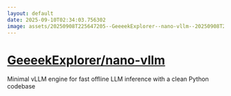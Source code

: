 ```yaml
---
layout: default
date: 2025-09-10T02:34:03.756302
image: assets/20250908T225647205--GeeeekExplorer--nano-vllm--20250908T230732381--cropped.png
---
```


# [GeeeekExplorer/nano-vllm](https://github.com/GeeeekExplorer/nano-vllm)

Minimal vLLM engine for fast offline LLM inference with a clean Python codebase
